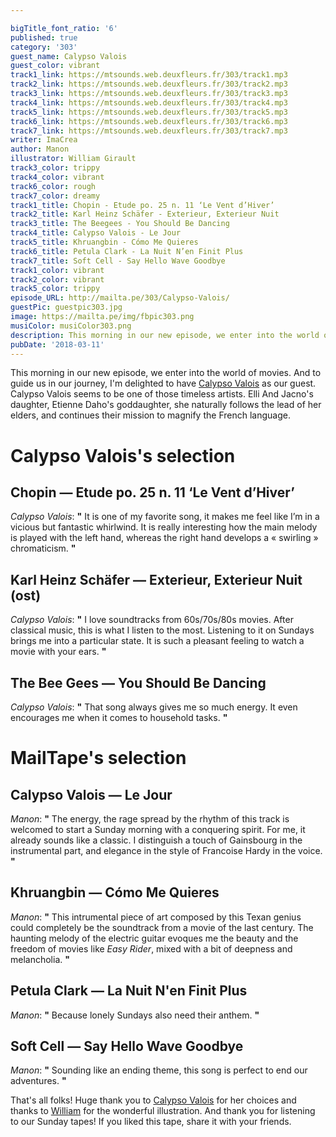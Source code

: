 ```yaml
---

bigTitle_font_ratio: '6'
published: true
category: '303'
guest_name: Calypso Valois
guest_color: vibrant
track1_link: https://mtsounds.web.deuxfleurs.fr/303/track1.mp3
track2_link: https://mtsounds.web.deuxfleurs.fr/303/track2.mp3
track3_link: https://mtsounds.web.deuxfleurs.fr/303/track3.mp3
track4_link: https://mtsounds.web.deuxfleurs.fr/303/track4.mp3
track5_link: https://mtsounds.web.deuxfleurs.fr/303/track5.mp3
track6_link: https://mtsounds.web.deuxfleurs.fr/303/track6.mp3
track7_link: https://mtsounds.web.deuxfleurs.fr/303/track7.mp3
writer: ImaCrea
author: Manon
illustrator: William Girault
track3_color: trippy
track4_color: vibrant
track6_color: rough
track7_color: dreamy
track1_title: Chopin - Etude po. 25 n. 11 ‘Le Vent d’Hiver’
track2_title: Karl Heinz Schäfer - Exterieur, Exterieur Nuit
track3_title: The Beegees - You Should Be Dancing
track4_title: Calypso Valois - Le Jour
track5_title: Khruangbin - Cómo Me Quieres
track6_title: Petula Clark - La Nuit N’en Finit Plus
track7_title: Soft Cell - Say Hello Wave Goodbye
track1_color: vibrant
track2_color: vibrant
track5_color: trippy
episode_URL: http://mailta.pe/303/Calypso-Valois/
guestPic: guestpic303.jpg
image: https://mailta.pe/img/fbpic303.png
musiColor: musiColor303.png
description: This morning in our new episode, we enter into the world of movies.  And to guide us in our journey, I’m delighted to have Calypso Valois as our guest.
pubDate: '2018-03-11'
---
```

This morning in our new episode, we enter into the world of movies. And to guide us in our journey, I'm delighted to have [Calypso Valois](https://www.facebook.com/calypsovalois/ "Calypso Valois's Facebook page") as our guest. Calypso Valois seems to be one of those timeless artists. Elli And Jacno's daughter, Etienne Daho's goddaughter, she naturally follows the lead of her elders, and continues their mission to magnify the French language.


# Calypso Valois's selection


## Chopin — Etude po. 25 n. 11 ‘Le Vent d’Hiver’
_Calypso Valois_: **"** It is one of my favorite song, it makes me feel like I’m in a vicious but fantastic whirlwind. It is really interesting how the main melody is played with the left hand, whereas the right hand develops a « swirling » chromaticism. **"** 

## Karl Heinz Schäfer — Exterieur, Exterieur Nuit (ost)
_Calypso Valois_: **"** I love soundtracks from 60s/70s/80s movies. After classical music, this is what I listen to the most. Listening to it on Sundays brings me into a particular state. It is such a pleasant feeling to watch a movie with your ears. **"** 

## The Bee Gees — You Should Be Dancing
_Calypso Valois_: **"** That song always gives me so much energy. It even encourages me when it comes to household tasks. **"** 

# MailTape's selection

## Calypso Valois — Le Jour
_Manon_: **"** The energy, the rage spread by the rhythm of this track is welcomed to start a Sunday morning with a conquering spirit. For me, it already sounds like a classic. I distinguish a touch of Gainsbourg in the instrumental part, and elegance in the style of Francoise Hardy in the voice. **"** 

## Khruangbin — Cómo Me Quieres
_Manon_: **"** This intrumental piece of art composed by this Texan genius could completely be the soundtrack from a movie of the last century.
The haunting melody of the electric guitar evoques me the beauty and the freedom of movies like _Easy Rider_, mixed with a bit of deepness and melancholia. **"** 

## Petula Clark — La Nuit N'en Finit Plus
_Manon_: **"** Because lonely Sundays also need their anthem. **"** 

## Soft Cell — Say Hello Wave Goodbye
_Manon_: **"** Sounding like an ending theme, this song is perfect to end our adventures. **"** 

That's all folks! Huge thank you to [Calypso Valois](https://www.facebook.com/calypsovalois/ "Calypso Valois's Facebook page") for her choices and thanks to [William](http://williamgirault.com/ "William's website") for the wonderful illustration. And thank you for listening to our Sunday tapes! If you liked this tape, share it with your friends.
